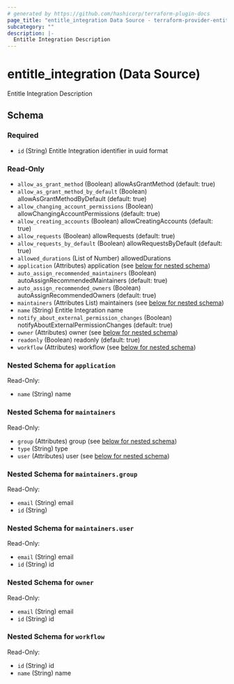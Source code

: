 ```yaml
---
# generated by https://github.com/hashicorp/terraform-plugin-docs
page_title: "entitle_integration Data Source - terraform-provider-entitle"
subcategory: ""
description: |-
  Entitle Integration Description
---
```


# entitle_integration (Data Source)

Entitle Integration Description



<!-- schema generated by tfplugindocs -->
## Schema

### Required

- `id` (String) Entitle Integration identifier in uuid format

### Read-Only

- `allow_as_grant_method` (Boolean) allowAsGrantMethod (default: true)
- `allow_as_grant_method_by_default` (Boolean) allowAsGrantMethodByDefault (default: true)
- `allow_changing_account_permissions` (Boolean) allowChangingAccountPermissions (default: true)
- `allow_creating_accounts` (Boolean) allowCreatingAccounts (default: true)
- `allow_requests` (Boolean) allowRequests (default: true)
- `allow_requests_by_default` (Boolean) allowRequestsByDefault (default: true)
- `allowed_durations` (List of Number) allowedDurations
- `application` (Attributes) application (see [below for nested schema](#nestedatt--application))
- `auto_assign_recommended_maintainers` (Boolean) autoAssignRecommendedMaintainers (default: true)
- `auto_assign_recommended_owners` (Boolean) autoAssignRecommendedOwners (default: true)
- `maintainers` (Attributes List) maintainers (see [below for nested schema](#nestedatt--maintainers))
- `name` (String) Entitle Integration name
- `notify_about_external_permission_changes` (Boolean) notifyAboutExternalPermissionChanges (default: true)
- `owner` (Attributes) owner (see [below for nested schema](#nestedatt--owner))
- `readonly` (Boolean) readonly (default: true)
- `workflow` (Attributes) workflow (see [below for nested schema](#nestedatt--workflow))

<a id="nestedatt--application"></a>
### Nested Schema for `application`

Read-Only:

- `name` (String) name


<a id="nestedatt--maintainers"></a>
### Nested Schema for `maintainers`

Read-Only:

- `group` (Attributes) group (see [below for nested schema](#nestedatt--maintainers--group))
- `type` (String) type
- `user` (Attributes) user (see [below for nested schema](#nestedatt--maintainers--user))

<a id="nestedatt--maintainers--group"></a>
### Nested Schema for `maintainers.group`

Read-Only:

- `email` (String) email
- `id` (String)


<a id="nestedatt--maintainers--user"></a>
### Nested Schema for `maintainers.user`

Read-Only:

- `email` (String) email
- `id` (String) id



<a id="nestedatt--owner"></a>
### Nested Schema for `owner`

Read-Only:

- `email` (String) email
- `id` (String) id


<a id="nestedatt--workflow"></a>
### Nested Schema for `workflow`

Read-Only:

- `id` (String) id
- `name` (String) name
